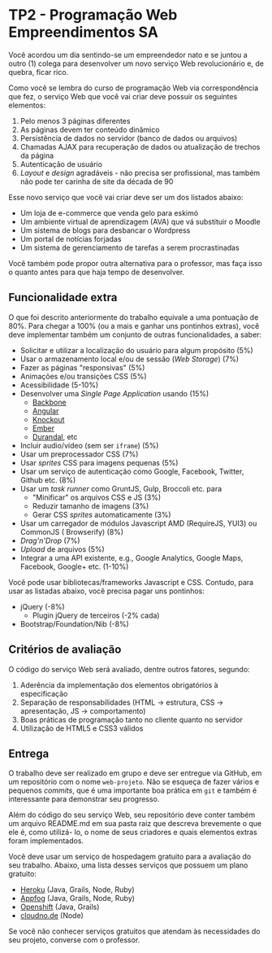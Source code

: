 # TP2 - Programação Web Empreendimentos SA

Você acordou um dia sentindo-se um empreendedor nato e se juntou a outro (1)
colega para desenvolver um novo serviço Web revolucionário e, de quebra, ficar
rico.

Como você se lembra do curso de programação Web via correspondência que fez,
o serviço Web que você vai criar deve possuir os seguintes elementos:

1. Pelo menos 3 páginas diferentes
1. As páginas devem ter conteúdo dinâmico
1. Persistência de dados no servidor (banco de dados ou arquivos)
1. Chamadas AJAX para recuperação de dados ou atualização de trechos da página
1. Autenticação de usuário
1. _Layout_ e _design_ agradáveis - não precisa ser profissional, mas também não
  pode ter carinha de site da década de 90

Esse novo serviço que você vai criar deve ser um dos listados abaixo:

- Um loja de e-commerce que venda gelo para eskimó
- Um ambiente virtual de aprendizagem (AVA) que vá substituir o Moodle
- Um sistema de blogs para desbancar o Wordpress
- Um portal de notícias forjadas
- Um sistema de gerenciamento de tarefas a serem procrastinadas

Você também pode propor outra alternativa para o professor, mas faça isso o
quanto antes para que haja tempo de desenvolver.

## Funcionalidade extra

O que foi descrito anteriormente do trabalho equivale a uma pontuação de 80%.
Para chegar a 100% (ou a mais e ganhar uns pontinhos extras), você deve
implementar também um conjunto de outras funcionalidades, a saber:

- Solicitar e utilizar a localização do usuário para algum propósito (5%)
- Usar o armazenamento local e/ou de sessão (_Web Storage_) (7%)
- Fazer as páginas "responsivas" (5%)
- Animações e/ou transições CSS (5%)
- Acessibilidade (5-10%)
- Desenvolver uma _Single Page Application_ usando (15%)
  - [Backbone](http://backbone.org)
  - [Angular](http://angularjs.org/)
  - [Knockout](http://knockoutjs.com/)
  - [Ember](http://emberjs.com/)
  - [Durandal](http://durandaljs.com/), etc
- Incluir audio/video (sem ser `iframe`) (5%)
- Usar um preprocessador CSS (7%)
- Usar _sprites_ CSS para imagens pequenas (5%)
- Usar um serviço de autenticação como Google, Facebook, Twitter, Github etc.
  (8%)
- Usar um _task runner_ como GruntJS, Gulp, Broccoli etc. para
  - "Minificar" os arquivos CSS e JS (3%)
  - Reduzir tamanho de imagens (3%)
  - Gerar CSS _sprites_ automaticamente (3%)
- Usar um carregador de módulos Javascript AMD (RequireJS, YUI3) ou CommonJS (
  Browserify) (8%)
- _Drag'n'Drop_ (7%)
- _Upload_ de arquivos (5%)
- Integrar a uma API existente, e.g., Google Analytics, Google Maps, Facebook,
  Google+ etc. (1-10%)

Você pode usar bibliotecas/frameworks Javascript e CSS. Contudo, para usar as
listadas abaixo, você precisa pagar uns pontinhos:

- jQuery (-8%)
  - Plugin jQuery de terceiros (-2% cada)
- Bootstrap/Foundation/Nib (-8%)


## Critérios de avaliação

O código do serviço Web será avaliado, dentre outros fatores, segundo:

1. Aderência da implementação dos elementos obrigatórios à especificação
1. Separação de responsabilidades (HTML -> estrutura, CSS -> apresentação, JS
    -> comportamento)
1. Boas práticas de programação tanto no cliente quanto no servidor
1. Utilização de HTML5 e CSS3 válidos

## Entrega

O trabalho deve ser realizado em grupo e deve ser entregue via GitHub, em um
repositório com o nome `web-projeto`. Não se esqueça de fazer vários e
pequenos _commits_, que é uma importante boa prática em `git` e também é
interessante para demonstrar seu progresso.

Além do código do seu serviço Web, seu repositório deve conter também um arquivo
 README.md em sua pasta raiz que descreva brevemente o que ele é, como utilizá-
lo, o nome de seus criadores e quais elementos extras foram implementados.

Você deve usar um serviço de hospedagem gratuito para a avaliação do seu
trabalho. Abaixo, uma lista desses serviços que possuem um plano gratuito:

- [Heroku](https://www.heroku.com/) (Java, Grails, Node, Ruby)
- [Appfog](https://www.appfog.com/) (Java, Grails, Node, Ruby)
- [Openshift](https://www.openshift.com/) (Java, Grails)
- [cloudno.de](http://cloudno.de/) (Node)


Se você não conhecer serviços gratuitos que atendam às necessidades do seu
projeto, converse com o professor.
